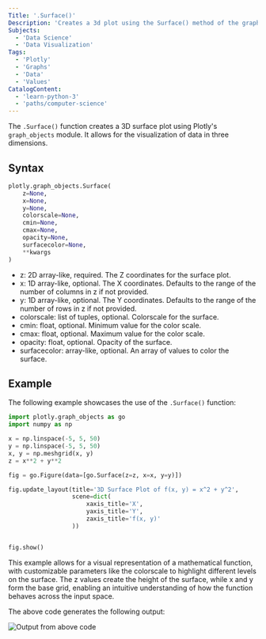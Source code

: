 ```yaml
---
Title: '.Surface()'
Description: 'Creates a 3d plot using the Surface() method of the graph_object_module in Plotly'
Subjects:
  - 'Data Science'
  - 'Data Visualization'
Tags:
  - 'Plotly'
  - 'Graphs'
  - 'Data'
  - 'Values'
CatalogContent:
  - 'learn-python-3'
  - 'paths/computer-science'
---
```


The `.Surface()` function creates a 3D surface plot using Plotly's `graph_objects` module. It allows for the visualization of data in three dimensions.


## Syntax

```python
plotly.graph_objects.Surface(
    z=None,
    x=None,
    y=None,
    colorscale=None,
    cmin=None,
    cmax=None,
    opacity=None,
    surfacecolor=None,
    **kwargs
)
```

- z: 2D array-like, required. The Z coordinates for the surface plot.
- x: 1D array-like, optional. The X coordinates. Defaults to the range of the number of columns in z if not provided.
- y: 1D array-like, optional. The Y coordinates. Defaults to the range of the number of rows in z if not provided.
- colorscale: list of tuples, optional. Colorscale for the surface.
- cmin: float, optional. Minimum value for the color scale.
- cmax: float, optional. Maximum value for the color scale.
- opacity: float, optional. Opacity of the surface.
- surfacecolor: array-like, optional. An array of values to color the surface.

## Example

The following example showcases the use of the `.Surface()` function:

```py
import plotly.graph_objects as go
import numpy as np

x = np.linspace(-5, 5, 50)
y = np.linspace(-5, 5, 50)
x, y = np.meshgrid(x, y)
z = x**2 + y**2 

fig = go.Figure(data=[go.Surface(z=z, x=x, y=y)])

fig.update_layout(title='3D Surface Plot of f(x, y) = x^2 + y^2',
                  scene=dict(
                      xaxis_title='X',
                      yaxis_title='Y',
                      zaxis_title='f(x, y)'
                  ))


fig.show()
```

This example allows for a visual representation of a mathematical function, with customizable parameters like the colorscale to highlight different levels on the surface. The z values create the height of the surface, while x and y form the base grid, enabling an intuitive understanding of how the function behaves across the input space.

The above code generates the following output:

![Output from above code]()